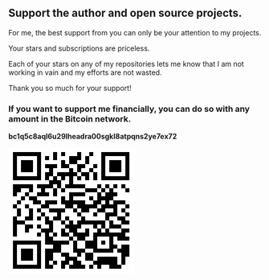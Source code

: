 ## Support the author and open source projects.

For me, the best support from you can only be your attention to my projects.  

Your stars and subscriptions are priceless.  

Each of your stars on any of my repositories lets me know that I am not working in vain and my efforts are not wasted.  

Thank you so much for your support!  


### If you want to support me financially, you can do so with any amount in the Bitcoin network.

**bc1q5c8aql6u29lheadra00sgkl8atpqns2ye7ex72**  

![bc1q5c8aql6u29lheadra00sgkl8atpqns2ye7ex72](https://github.com/Kwynto/Kwynto/blob/main/bc1q5c8aql6u29lheadra00sgkl8atpqns2ye7ex72.jpg)  
